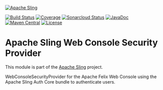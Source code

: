 [![Apache Sling](https://sling.apache.org/res/logos/sling.png)](https://sling.apache.org)

&#32;[![Build Status](https://ci-builds.apache.org/job/Sling/job/modules/job/sling-org-apache-sling-extensions-webconsolesecurityprovider/job/master/badge/icon)](https://ci-builds.apache.org/job/Sling/job/modules/job/sling-org-apache-sling-extensions-webconsolesecurityprovider/job/master/)&#32;[![Coverage](https://sonarcloud.io/api/project_badges/measure?project=apache_sling-org-apache-sling-extensions-webconsolesecurityprovider&metric=coverage)](https://sonarcloud.io/dashboard?id=apache_sling-org-apache-sling-extensions-webconsolesecurityprovider)&#32;[![Sonarcloud Status](https://sonarcloud.io/api/project_badges/measure?project=apache_sling-org-apache-sling-extensions-webconsolesecurityprovider&metric=alert_status)](https://sonarcloud.io/dashboard?id=apache_sling-org-apache-sling-extensions-webconsolesecurityprovider)&#32;[![JavaDoc](https://www.javadoc.io/badge/org.apache.sling/org.apache.sling.extensions.webconsolesecurityprovider.svg)](https://www.javadoc.io/doc/org.apache.sling/org-apache-sling-extensions-webconsolesecurityprovider)&#32;[![Maven Central](https://maven-badges.herokuapp.com/maven-central/org.apache.sling/org.apache.sling.extensions.webconsolesecurityprovider/badge.svg)](https://search.maven.org/#search%7Cga%7C1%7Cg%3A%22org.apache.sling%22%20a%3A%22org.apache.sling.extensions.webconsolesecurityprovider%22) [![License](https://img.shields.io/badge/License-Apache%202.0-blue.svg)](https://www.apache.org/licenses/LICENSE-2.0)

# Apache Sling Web Console Security Provider

This module is part of the [Apache Sling](https://sling.apache.org) project.

WebConsoleSecurityProvider for the Apache Felix Web Console using the Apache Sling Auth Core bundle to authenticate users.
